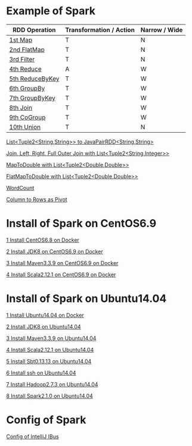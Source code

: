 # Example of Spark

RDD Operation | Transformation / Action | Narrow / Wide  
--- | --- | ---
[1st Map](01_Spark_Java_Workspace/spark2WithJDK8/src/test/java/rwoo/study/spark/MapTest.java) | T | N 
[2nd FlatMap](01_Spark_Java_Workspace/spark2WithJDK8/src/test/java/rwoo/study/spark/FlatMapTest.java) | T | N
[3rd Filter](01_Spark_Java_Workspace/spark2WithJDK8/src/test/java/rwoo/study/spark/FilterTest.java) | T | N
[4th Reduce](01_Spark_Java_Workspace/spark2WithJDK8/src/test/java/rwoo/study/spark/ReduceTest.java) | A | W
[5th ReduceByKey](01_Spark_Java_Workspace/spark2WithJDK8/src/test/java/rwoo/study/spark/ReduceByKeyTest.java) | T | W
[6th GroupBy](01_Spark_Java_Workspace/spark2WithJDK8/src/test/java/rwoo/study/spark/GroupByTest.java) | T | W
[7th GroupByKey](01_Spark_Java_Workspace/spark2WithJDK8/src/test/java/rwoo/study/spark/GroupByKeyTest.java) | T | W
[8th Join](01_Spark_Java_Workspace/spark2WithJDK8/src/test/java/rwoo/study/spark/JoinTest.java) | T | W
[9th CoGroup](01_Spark_Java_Workspace/spark2WithJDK8/src/test/java/rwoo/study/spark/CoGroupTest.java) | T | W
[10th Union](01_Spark_Java_Workspace/spark2WithJDK8/src/test/java/rwoo/study/spark/UnionTest.java) | T | N

[List\<Tuple2\<String,String\>\> to JavaPairRDD\<String,String\>](01_Spark_Java_Workspace/spark2WithJDK7/src/test/java/javapairrdd/ListTupleToJavaPairRDDTest.java)

[Join, Left, Right, Full Outer Join with List\<Tuple2\<String,Integer\>\>](01_Spark_Java_Workspace/spark2WithJDK7/src/test/java/javapairrdd/JoinTest.java)

[MapToDouble with List\<Tuple2\<Double,Double\>\>](01_Spark_Java_Workspace/spark2WithJDK8/src/test/java/rwoo/study/spark/MapToDoubleTest.java)

[FlatMapToDouble with List\<Tuple2\<Double,Double\>\>](01_Spark_Java_Workspace/spark2WithJDK8/src/test/java/rwoo/study/spark/FlatMapToDoubleTest.java)

[WordCount](01_Spark_Java_Workspace/spark2WithJDK8/src/test/java/rwoo/study/spark/WordCountTest.java)

[Column to Rows as Pivot](01_Spark_Java_Workspace/spark2WithJDK8/src/test/java/rwoo/study/spark/ColumnToRowsTest.java)

# Install of Spark on CentOS6.9

[1 Install CentOS6.8 on Docker](02_Install_Spark/02_on_CentOS6.9/01_Run_CentOS6.8_on_docker.md)

[2 Install JDK8 on CentOS6.9 on Docker](02_Install_Spark/02_on_CentOS6.9/02_Install_JDK8_on_CentOS6.9_on_docker.md)

[3 Install Maven3.3.9 on CentOS6.9 on Docker](02_Install_Spark/02_on_CentOS6.9/03_Install_Maven3.3.9_on_CentOS6.9_on_docker.md)

[4 Install Scala2.12.1 on CentOS6.9 on Docker](02_Install_Spark/02_on_CentOS6.9/04_Install_Scala2.12.1_on_CentOS6.9_on_docker.md)

# Install of Spark on Ubuntu14.04

[1 Install Ubuntu14.04 on Docker](02_Install_Spark/01_on_Ubuntu14.04/01_Run_Ubuntu14.04_on_docker.md)

[2 Install JDK8 on Ubuntu14.04](02_Install_Spark/01_on_Ubuntu14.04/02_Install_JDK8_on_Ubuntu14.04.md)

[3 Install Maven3.3.9 on Ubuntu14.04](02_Install_Spark/01_on_Ubuntu14.04/03_Install_Maven3.3.9_on_Ubuntu14.04.md)

[4 Install Scala2.12.1 on Ubuntu14.04](02_Install_Spark/01_on_Ubuntu14.04/04_Install_Scala2.12.1_on_Ubuntu14.04.md)

[5 Install Sbt0.13.13 on Ubuntu14.04](02_Install_Spark/01_on_Ubuntu14.04/05_Install_Sbt0.13.13_on_Ubuntu14.04.md)

[6 Install ssh on Ubuntu14.04](02_Install_Spark/01_on_Ubuntu14.04/06_Install_ssh_on_Ubuntu14.04.md)

[7 Install Hadoop2.7.3 on Ubuntu14.04](02_Install_Spark/01_on_Ubuntu14.04/07_Install_Hadoop2.7.3_on_Ubuntu14.04.md)

[8 Install Spark2.1.0 on Ubuntu14.04](02_Install_Spark/01_on_Ubuntu14.04/08_Install_Spark2.1.0_on_Ubuntu14.04.md)

# Config of Spark

[Config of IntelliJ IBus](03_Config_Spark/01_IBus_Config_for_IntelliJ.md)

